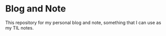 # Blog and Note

This repository for my personal blog and note, something that I can use as my TIL notes.